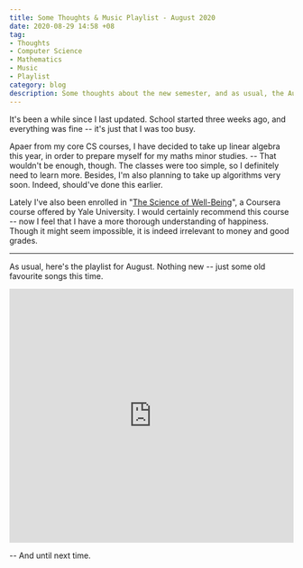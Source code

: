```yaml
---
title: Some Thoughts & Music Playlist - August 2020
date: 2020-08-29 14:58 +08
tag:
- Thoughts
- Computer Science
- Mathematics
- Music
- Playlist
category: blog
description: Some thoughts about the new semester, and as usual, the August playlist.
---
```


It's been a while since I last updated. School started three weeks ago, and everything was fine -- it's just that I was too busy.

Apaer from my core CS courses, I have decided to take up linear algebra this year, in order to prepare myself for my maths minor studies. -- That wouldn't be enough, though. The classes were too simple, so I definitely need to learn more. Besides, I'm also planning to take up algorithms very soon. Indeed, should've done this earlier.

Lately I've also been enrolled in "[The Science of Well-Being](https://www.coursera.org/learn/the-science-of-well-being)", a Coursera course offered by Yale University. I would certainly recommend this course -- now I feel that I have a more thorough understanding of happiness. Though it might seem impossible, it is indeed irrelevant to money and good grades.

<hr>

As usual, here's the playlist for August. Nothing new -- just some old favourite songs this time.

<iframe allow="autoplay *; encrypted-media *;" frameborder="0" height="450" style="width:100%;max-width:660px;overflow:hidden;background:transparent;" sandbox="allow-forms allow-popups allow-same-origin allow-scripts allow-storage-access-by-user-activation allow-top-navigation-by-user-activation" src="https://embed.music.apple.com/sg/playlist/august-2020/pl.u-qxylKqDI3lRzk45"></iframe>

-- And until next time.
